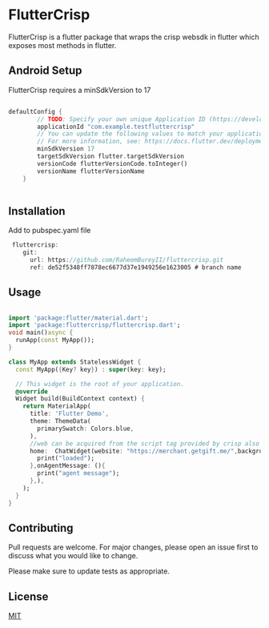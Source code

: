 # FlutterCrisp

FlutterCrisp is a flutter package that wraps the crisp websdk in flutter which exposes most methods in flutter.
## Android Setup
FlutterCrisp requires a minSdkVersion to 17
```dart

defaultConfig {
        // TODO: Specify your own unique Application ID (https://developer.android.com/studio/build/application-id.html).
        applicationId "com.example.testfluttercrisp"
        // You can update the following values to match your application needs.
        // For more information, see: https://docs.flutter.dev/deployment/android#reviewing-the-build-configuration.
        minSdkVersion 17
        targetSdkVersion flutter.targetSdkVersion
        versionCode flutterVersionCode.toInteger()
        versionName flutterVersionName
    }
 
```

## Installation
Add to pubspec.yaml file
```dart
 fluttercrisp:
    git:
      url: https://github.com/RaheemBureyII/fluttercrisp.git
      ref: de52f5348ff7878ec6677d37e1949256e1623005 # branch name
```

## Usage

```dart

import 'package:flutter/material.dart';
import 'package:fluttercrisp/fluttercrisp.dart';
void main()async {
  runApp(const MyApp());
}

class MyApp extends StatelessWidget {
  const MyApp({Key? key}) : super(key: key);

  // This widget is the root of your application.
  @override
  Widget build(BuildContext context) {
    return MaterialApp(
      title: 'Flutter Demo',
      theme: ThemeData(
        primarySwatch: Colors.blue,
      ),
      //web can be acquired from the script tag provided by crisp also website is subjective , you can use a blank page you hosted personally , or any website that either isnt a big platform like twitter or facebook , or a blank index.html file you hosted personally
      home:  ChatWidget(website: "https://merchant.getgift.me/",backgroundColor: Colors.blue,webid: "1fe61c88-a23f-40f2-aa2b-1e4a554edcde",onLoad: (){
        print("loaded");
      },onAgentMessage: (){
        print("agent message");
      },),
    );
  }
}

```

## Contributing
Pull requests are welcome. For major changes, please open an issue first to discuss what you would like to change.

Please make sure to update tests as appropriate.

## License
[MIT](https://choosealicense.com/licenses/mit/)
